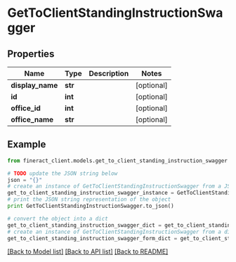 # GetToClientStandingInstructionSwagger


## Properties

Name | Type | Description | Notes
------------ | ------------- | ------------- | -------------
**display_name** | **str** |  | [optional] 
**id** | **int** |  | [optional] 
**office_id** | **int** |  | [optional] 
**office_name** | **str** |  | [optional] 

## Example

```python
from fineract_client.models.get_to_client_standing_instruction_swagger import GetToClientStandingInstructionSwagger

# TODO update the JSON string below
json = "{}"
# create an instance of GetToClientStandingInstructionSwagger from a JSON string
get_to_client_standing_instruction_swagger_instance = GetToClientStandingInstructionSwagger.from_json(json)
# print the JSON string representation of the object
print GetToClientStandingInstructionSwagger.to_json()

# convert the object into a dict
get_to_client_standing_instruction_swagger_dict = get_to_client_standing_instruction_swagger_instance.to_dict()
# create an instance of GetToClientStandingInstructionSwagger from a dict
get_to_client_standing_instruction_swagger_form_dict = get_to_client_standing_instruction_swagger.from_dict(get_to_client_standing_instruction_swagger_dict)
```
[[Back to Model list]](../README.md#documentation-for-models) [[Back to API list]](../README.md#documentation-for-api-endpoints) [[Back to README]](../README.md)


